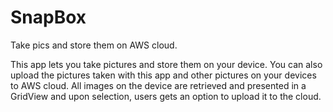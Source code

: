 # SnapBox
Take pics and store them on AWS cloud.

This app lets you take pictures and store them on your device.
You can also upload the pictures taken with this app and other pictures on your devices to AWS cloud.
All images on the device are retrieved and presented in a GridView and upon selection, users gets an option to upload it to the cloud.
